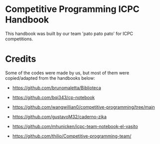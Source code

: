 # Competitive Programming ICPC Handbook

This handbook was built by our team 'pato pato pato' for ICPC competitions.

# Credits

Some of the codes were made by us, but most of them were copied/adapted from the handbooks below:

- https://github.com/brunomaletta/Biblioteca

- https://github.com/bqi343/cp-notebook

- https://github.com/wangwillian0/competitive-programming/tree/main

- https://github.com/gustavoM32/caderno-zika

- https://github.com/mhunicken/icpc-team-notebook-el-vasito

- https://github.com/thilio/Competitive-programming-team/
